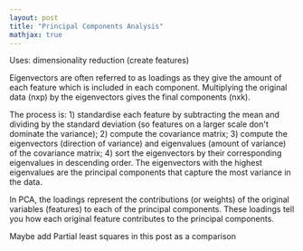 ```yaml
---
layout: post
title: "Principal Components Analysis"
mathjax: true
---
```





Uses: dimensionality reduction (create features)


Eigenvectors are often referred to as loadings as they give the amount of each feature which is included in each component. Multiplying the original data (nxp) by the eigenvectors gives the final components (nxk).

The process is: 1) standardise each feature by subtracting the mean and dividing by the standard deviation (so features on a larger scale don't dominate the variance); 2) compute the covariance matrix; 3) compute the eigenvectors (direction of variance) and eigenvalues (amount of variance) of the covariance matrix; 4) sort the eigenvectors by their corresponding eigenvalues in descending order. The eigenvectors with the highest eigenvalues are the principal components that capture the most variance in the data.


In PCA, the loadings represent the contributions (or weights) of the original variables (features) to each of the principal components. These loadings tell you how each original feature contributes to the principal components.


Maybe add Partial least squares in this post as a comparison